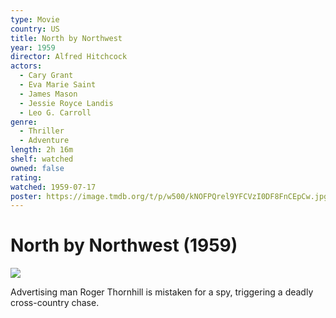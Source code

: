 ```yaml
---
type: Movie
country: US
title: North by Northwest
year: 1959
director: Alfred Hitchcock
actors:
  - Cary Grant
  - Eva Marie Saint
  - James Mason
  - Jessie Royce Landis
  - Leo G. Carroll
genre:
  - Thriller
  - Adventure
length: 2h 16m
shelf: watched
owned: false
rating:
watched: 1959-07-17
poster: https://image.tmdb.org/t/p/w500/kNOFPQrel9YFCVzI0DF8FnCEpCw.jpg
---
```


# North by Northwest (1959)

![](https://image.tmdb.org/t/p/w500/kNOFPQrel9YFCVzI0DF8FnCEpCw.jpg)

Advertising man Roger Thornhill is mistaken for a spy, triggering a deadly cross-country chase.